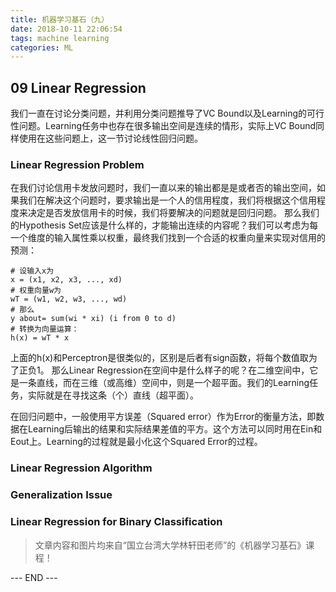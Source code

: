 ```yaml
---
title: 机器学习基石（九）
date: 2018-10-11 22:06:54
tags: machine learning
categories: ML
---
```


## 09 Linear Regression
我们一直在讨论分类问题，并利用分类问题推导了VC Bound以及Learning的可行性问题。Learning任务中也存在很多输出空间是连续的情形，实际上VC Bound同样使用在这些问题上，这一节讨论线性回归问题。
<!-- more -->
### Linear Regression Problem
在我们讨论信用卡发放问题时，我们一直以来的输出都是是或者否的输出空间，如果我们在解决这个问题时，要求输出是一个人的信用程度，我们将根据这个信用程度来决定是否发放信用卡的时候，我们将要解决的问题就是回归问题。
那么我们的Hypothesis Set应该是什么样的，才能输出连续的内容呢？我们可以考虑为每一个维度的输入属性乘以权重，最终我们找到一个合适的权重向量来实现对信用的预测：
```
# 设输入x为
x = (x1, x2, x3, ..., xd)
# 权重向量w为
wT = (w1, w2, w3, ..., wd)
# 那么
y about= sum(wi * xi) (i from 0 to d)
# 转换为向量运算：
h(x) = wT * x
```
上面的h(x)和Perceptron是很类似的，区别是后者有sign函数，将每个数值取为了正负1。
那么Linear Regression在空间中是什么样子的呢？在二维空间中，它是一条直线，而在三维（或高维）空间中，则是一个超平面。我们的Learning任务，实际就是在寻找这条（个）直线（超平面）。

在回归问题中，一般使用平方误差（Squared error）作为Error的衡量方法，即数据在Learning后输出的结果和实际结果差值的平方。这个方法可以同时用在Ein和Eout上。Learning的过程就是最小化这个Squared Error的过程。
### Linear Regression Algorithm

### Generalization Issue

### Linear Regression for Binary Classification


> 文章内容和图片均来自“国立台湾大学林轩田老师”的《机器学习基石》课程！

--- END --- 
